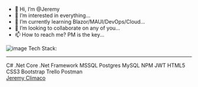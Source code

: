 - 👋 Hi, I’m @Jeremy
- 👀 I’m interested in everything...
- 🌱 I’m currently learning Blazor/MAUI/DevOps/Cloud...
- 💞️ I’m looking to collaborate on any of you...
- 📫 How to reach me? PM is the key...

<!---
JJC3483/JJC3483 is a ✨ special ✨ repository because its `README.md` (this file) appears on your GitHub profile.
You can click the Preview link to take a look at your changes.
--->
![image](https://github.com/user-attachments/assets/7d20b105-7bf6-432b-bf3b-663086897d4b)
Tech Stack:
<hr>
<div class="card">
C# .Net Core .Net Framework MSSQL Postgres MySQL NPM JWT HTML5 CSS3 Bootstrap Trello Postman
 
</div>
<div class="badge-base LI-profile-badge" data-locale="en_US" data-size="large" data-theme="dark" data-type="HORIZONTAL" data-vanity="jeremy-climaco-b2270263" data-version="v1"><a class="badge-base__link LI-simple-link" href="https://ph.linkedin.com/in/jeremy-climaco-b2270263?trk=profile-badge">Jeremy Climaco</a></div>
              
